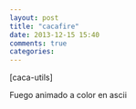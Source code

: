 ```yaml
---
layout: post
title: "cacafire"
date: 2013-12-15 15:40
comments: true
categories: 
---
```

[caca-utils]

Fuego animado a color en ascii

